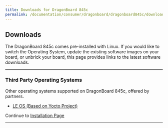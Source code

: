 ```yaml
---
title: Downloads for DragonBoard 845c
permalink: /documentation/consumer/dragonboard/dragonboard845c/downloads/
---
```

## Downloads

The DragonBoard 845c comes pre-installed with Linux. If you would like to switch the Operating System, update the existing software images on your board, or unbrick your board, this page provides links to the latest software downloads.

***

### Third Party Operating Systems

Other operating systems supported on DragonBoard 845c, offered by partners.

- [LE OS (Based on Yocto Project)](https://thundercomm.s3-ap-northeast-1.amazonaws.com/shop/doc/1544580412842651/5c471969b1c340c7bbc20b02148762ce-1352331417) 

Continue to [Installation Page](../installation)

***
